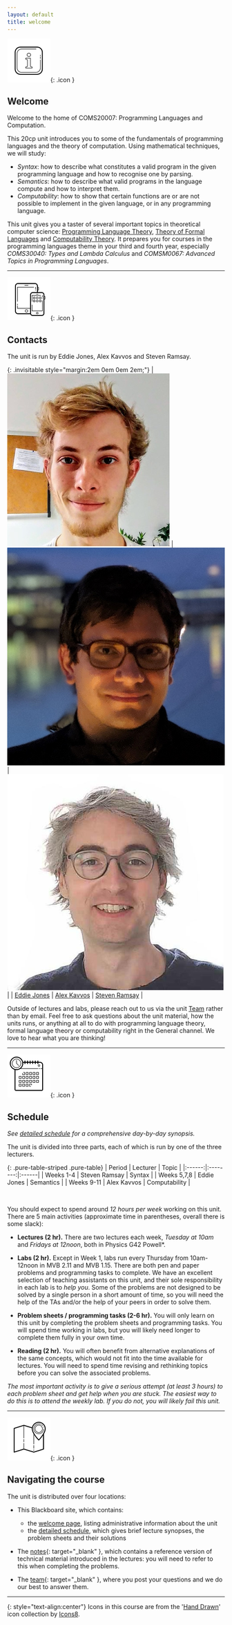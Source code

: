 ```yaml
---
layout: default
title: welcome
---
```


![i icon](assets/icons8-info-100.png){: .icon }
## Welcome

Welcome to the home of COMS20007: Programming Languages and Computation.  

This 20cp unit introduces you to some of the fundamentals of programming languages and the theory of computation.  Using mathematical techniques, we will study:
  * *Syntax*: how to describe what constitutes a valid program in the given programming language and how to recognise one by parsing.
  * *Semantics*: how to describe what valid programs in the language compute and how to interpret them.
  * *Computability*: how to show that certain functions are or are not possible to implement in the given language, or in any programming language. 

This unit gives you a taster of several important topics in theoretical computer science: [Programming Language Theory](https://en.wikipedia.org/wiki/Programming_language_theory), [Theory of Formal Languages](https://en.wikipedia.org/wiki/Formal_language) and [Computability Theory](https://en.wikipedia.org/wiki/Computability_theory). It prepares you for courses in the programming languages theme in your third and fourth year, especially *COMS30040: Types and Lambda Calculus* and *COMSM0067: Advanced Topics in Programming Languages*.

* * *

![contacts](assets/icons8-smartphone-tablet-100.png){: .icon }
## Contacts

The unit is run by Eddie Jones, Alex Kavvos and Steven Ramsay.

{: .invisitable style="margin:2em 0em 0em 2em;"}
|![Eddie](assets/Eddie.png) |![Alex](assets/Alex.jpg) |![Steven](assets/wbc.jpg)  |
| [Eddie Jones][1] | [Alex Kavvos][2] | [Steven Ramsay][3] |

[1]: https://ec-jones.github.io/
[2]: https://www.lambdabetaeta.eu
[3]: https://sjrsay.github.io

Outside of lectures and labs, please reach out to us via the unit [Team](https://teams.microsoft.com/l/channel/19%3AlnaU_NroshtKCKPoeLz_6Bs1Gdw2aoICitpIqA8C_yc1%40thread.tacv2/General?groupId=622f88b0-18f3-47c4-9c13-9b5707ece47b&tenantId=b2e47f30-cd7d-4a4e-a5da-b18cf1a4151b) rather than by email.  Feel free to ask questions about the unit material, how the units runs, or anything at all to do with programming language theory, formal language theory or computability right in the General channel.  We love to hear what you are thinking!


* * *

![schedule](assets/icons8-schedule-100.png){: .icon }
## Schedule

*See [detailed schedule](schedule.html) for a comprehensive day-by-day synopsis.*

The unit is divided into three parts, each of which is run by one of the three lecturers.

{: .pure-table-striped .pure-table}
| Period | Lecturer | Topic |
|:------:|:--------:|:------| 
| Weeks 1-4    | Steven Ramsay | Syntax        |
| Weeks 5,7,8  | Eddie Jones   | Semantics     |
| Weeks 9-11   | Alex Kavvos   | Computability |

<br/>

You should expect to spend around *12 hours per week* working on this unit.  There are 5 main activities (approximate time in parentheses, overall there is some slack):

  * __Lectures (2 hr).__ There are two lectures each week, *Tuesday at 10am* and *Fridays at 12noon*, both in Physics G42 Powell*. 

  * __Labs (2 hr).__  Except in Week 1, labs run every Thursday from 10am-12noon in MVB 2.11 and MVB 1.15.  There are both pen and paper problems and programming tasks to complete.  We have an excellent selection of teaching assistants on this unit, and their sole responsibility in each lab is to *help you*.  Some of the problems are not designed to be solved by a single person in a short amount of time, so you will need the help of the TAs and/or the help of your peers in order to solve them. 

  * __Problem sheets / programming tasks (2-6 hr).__ You will only learn on this unit by completing the problem sheets and programming tasks.  You will spend time working in labs, but you will likely need longer to complete them fully in your own time.

  <!-- * __Office hours (<1 hr).__ Each week there will be office hours with the lecturer, either online or in their office in MVB.  These will be irregular and advertised separately in each week. -->

  * __Reading (2 hr).__  You will often benefit from alternative explanations of the same concepts, which would not fit into the time available for lectures.  You will need to spend time revising and rethinking topics before you can solve the associated problems.

*The most important activity is to give a serious attempt (at least 3 hours) to each problem sheet and get help when you are stuck. The easiest way to do this is to attend the weekly lab.  If you do not, you will likely fail this unit.*

* * *

![map and marker](assets/icons8-map-marker-100.png){: .icon }
## Navigating the course

The unit is distributed over four locations:

* This Blackboard site, which contains:
    - the [welcome page](welcome.html), listing administrative information about the unit
    - the [detailed schedule](schedule.html), which gives brief lecture synopses, the problem sheets and their solutions

* The [notes][rf]{: target="_blank" }, which contains a reference version of technical material introduced in the lectures: you will need to refer to this when completing the problems.  

* The [team][te]{: target="_blank" }, where you post your questions and we do our best to answer them.

[rf]: https://uob-coms20007.github.io/reference/
[lc]: https://github.com/uob-coms20007/labcode
[te]: https://teams.microsoft.com/l/channel/19%3AlnaU_NroshtKCKPoeLz_6Bs1Gdw2aoICitpIqA8C_yc1%40thread.tacv2/General?groupId=622f88b0-18f3-47c4-9c13-9b5707ece47b&tenantId=b2e47f30-cd7d-4a4e-a5da-b18cf1a4151b

* * *



{: style="text-align:center"}
Icons in this course are from the '[Hand Drawn](https://icons8.com/icons/carbon-copy)' icon collection by [Icons8](https://icons8.com/).